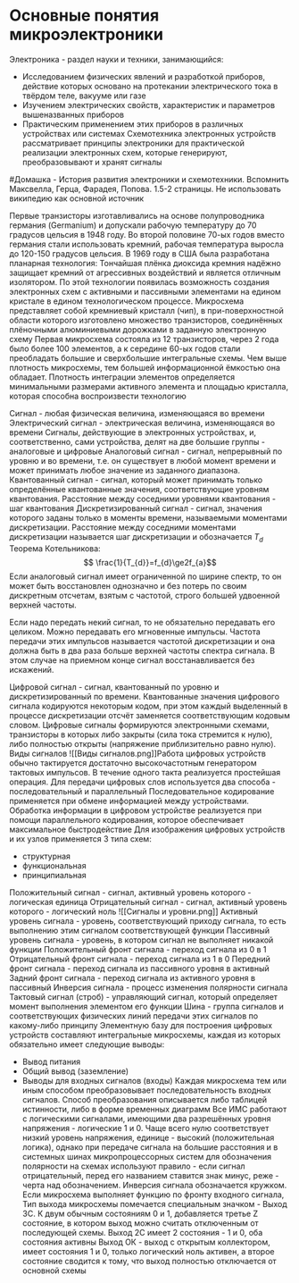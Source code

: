 # Основные понятия микроэлектроники
Электроника - раздел науки и техники, занимающийся:
- Исследованием физических явлений и разработкой приборов, действие которых основано на протекании электрического тока в твёрдом теле, вакууме или газе
- Изучением электрических свойств, характеристик и параметров вышеназванных приборов
- Практическим применением этих приборов в различных устройствах или системах
Схемотехника электронных устройств рассматривает принципы электроники для практической реализации электронных схем, которые генерируют, преобразовывают и хранят сигналы

#Домашка - История развития электроники и схемотехники. Вспомнить Максвелла, Герца, Фарадея, Попова. 1.5-2 страницы. Не использовать википедию как основной источник

Первые транзисторы изготавливались на основе полупроводника германия (Germanium) и допускали рабочую температуру до 70 градусов цельсия в 1948 году. Во второй половине 70-ых годов вместо германия стали использовать кремний, рабочая температура выросла до 120-150 градусов цельсия. В 1969 году в США была разработана планарная технология:
Тончайшая плёнка диоксида кремния надёжно защищает кремний от агрессивных воздействий и является отличным изолятором. По этой технологии появилась возможность создания электронных схем с активными и пассивными элементами на едином кристале в едином технологическом процессе.
Микросхема представляет собой кремниевый кристалл (чип), в при-поверхностной области которого изготовлено множество транзисторов, соединённых плёночными алюминиевыми дорожками в заданную электронную схему
Первая микросхема состояла из 12 транзисторов, через 2 года было более 100 элементов, а к середине 60-ых годов стали преобладать большие и сверхбольшие интегральные схемы. Чем выше плотность микросхемы, тем большей информационной ёмкостью она обладает. Плотность интеграции элементов определяется минимальными размерами активного элемента и площадью кристалла, которая способна воспроизвести технологию

Сигнал - любая физическая величина, изменяющаяся во времени
Электрический сигнал - электрическая величина, изменяющаяся во времени
Сигналы, действующие в электронных устройствах, и, соответственно, сами устройства, делят на две большие группы - аналоговые и цифровые
Аналоговый сигнал - сигнал, непрерывный по уровню и во времени, т.е. он существует в любой момент времени и может принимать любое значение из заданного диапазона.
Квантованный сигнал - сигнал, который может принимать только определённые квантованные значения, соответствующие уровням квантования. Расстояние между соседними уровнями квантования - шаг квантования
Дискретизированный сигнал - сигнал, значения которого заданы только в моменты времени, называемыми моментами дискретизации. Расстояние между соседними моментами дискретизации называется шаг дискретизации и обозначается $T_{d}$ 
Теорема Котельникова: $$ \frac{1}{T_{d}}=f_{d}\ge2f_{a}$$
Если аналоговый сигнал имеет ограниченной по ширине спектр, то он может быть восстановлен однозначно и без потерь по своим дискретным отсчетам, взятым с частотой, строго большей удвоенной верхней частоты.

Если надо передать некий сигнал, то не обязательно передавать его целиком. Можно передавать его мгновенные импульсы. Частота передачи этих импульсов называется частотой дискретизации и она должна быть в два раза больше верхней частоты спектра сигнала. В этом случае на приемном конце сигнал восстанавливается без искажений.

Цифровой сигнал - сигнал, квантованный по уровню и дискретизированный по времени. Квантованные значения цифрового сигнала кодируются некоторым кодом, при этом каждый выделенный в процессе дискретизации отсчёт заменяется соответствующим кодовым словом. Цифровые сигналы формируются электронными схемами, транзисторы в которых либо закрыты (сила тока стремится к нулю), либо полностью открыты (напряжение приблизительно равно нулю). 
Виды сигналов
![[Виды сигналов.png]]Работа цифровых устройств обычно тактируется достаточно высокочастотным генератором тактовых импульсов. В течение одного такта реализуется простейшая операция. Для передачи цифровых слов используется два способа - последовательный и параллельный
Последовательное кодирование применяется при обмене информацией между устройствами. Обработка информации в цифровом устройстве реализуется при помощи параллельного кодирования, которое обеспечивает максимальное быстродействие
Для изображения цифровых устройств и их узлов применяется 3 типа схем:
- структурная 
- функциональная
- принципиальная

Положительный сигнал - сигнал, активный уровень которого - логическая единица
Отрицательный сигнал - сигнал, активный уровень которого - логический ноль
![[Сигналы и уровни.png]]
Активный уровень сигнала - уровень, соответствующий приходу сигнала, то есть выполнению этим сигналом соответствующей функции
Пассивный уровень сигнала - уровень, в котором сигнал не выполняет никакой функции
Положительный фронт сигнала - переход сигнала из 0 в 1
Отрицательный фронт сигнала - переход сигнала из 1 в 0
Передний фронт сигнала - переход сигнала из пассивного уровня в активный
Задний фронт сигнала - переход сигнала из активного уровня в пассивный
Инверсия сигнала - процесс изменения полярности сигнала
Тактовый сигнал (строб) - управляющий сигнал, который определяет момент выполнения элементом его функции
Шина - группа сигналов и соответствующих физических линий передачи этих сигналов по какому-либо принципу
Элементную базу для построения цифровых устройств составляют интегральные микросхемы, каждая из которых обязательно имеет следующие выводы:
- Вывод питания
- Общий вывод (заземление)
- Выводы для входных сигналов (входы)
Каждая микросхема тем или иным способом преобразовывает последовательность входных сигналов. Способ преобразования описывается либо таблицей истинности, либо в форме временных диаграмм
Все ИМС работают с логическими сигналами, имеющими два разрешённых уровня напряжения - логические 1 и 0. Чаще всего нулю соответствует низкий уровень напряжения, единице - высокий (положительная логика), однако при передаче сигнала на большие расстояния и в системных шинах микропроцессорных систем для обозначения полярности на схемах используют правило - если сигнал отрицательный, перед его названием ставится знак минус, реже - черта над обозначением.
Инверсия сигнала обозначается кружком.
Если микросхема выполняет функцию по фронту входного сигнала, 
Тип выхода микросхемы помечается специальным значком - Выход 3С. К двум обычным состояниям 0 и 1, добавляется третье Z состояние, в котором выход можно считать отключенным от последующей схемы.
Выход 2С имеет 2 состояния - 1 и 0, оба состояния активны
Выход ОК - выход с открытым коллектором, имеет состояния 1 и 0, только логический ноль активен, а второе состояние сводится к тому, что выход полностью отключается от основной схемы